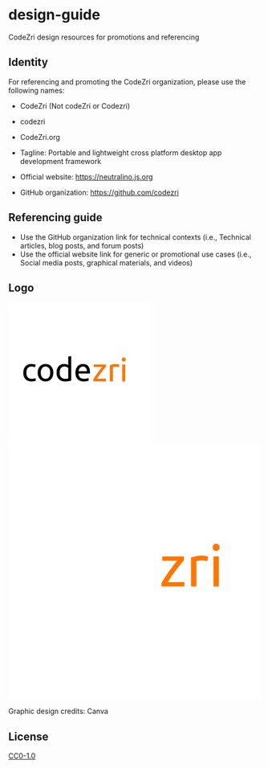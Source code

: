 # design-guide

CodeZri design resources for promotions and referencing

## Identity

For referencing and promoting the CodeZri organization, please use the following names:

- CodeZri (Not codeZri or Codezri)
- codezri
- CodeZri.org

- Tagline: Portable and lightweight cross platform desktop app development framework
- Official website: https://neutralino.js.org
- GitHub organization: https://github.com/codezri

## Referencing guide

- Use the GitHub organization link for technical contexts (i.e., Technical articles, blog posts, and forum posts)
- Use the official website link for generic or promotional use cases (i.e., Social media posts, graphical materials, and videos)

## Logo

![](logo/codezri_logo_black_280x280.png)
![](logo/codezri_logo_white_700x700.png)


Graphic design credits: Canva

## License

[CC0-1.0](LICENSE)

